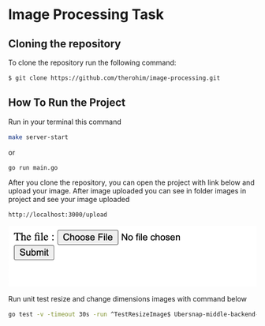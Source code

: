 # Image Processing Task

## Cloning the repository
To clone the repository run the following command:
```bash
$ git clone https://github.com/therohim/image-processing.git
```
 
 ## How To Run the Project
 Run in your terminal this command
 ```bash
 make server-start
 ```
 or 
 ```bash
 go run main.go
 ```
 After you clone the repository, you can open the project with link below and upload your image. After image uploaded you can see in folder images in project and see your image uploaded
 ```bash
 http://localhost:3000/upload
 ```
 ![plot](./git/image1.png)
 
 Run unit test resize and change dimensions images with command below
 ```bash
 go test -v -timeout 30s -run ^TestResizeImage$ Ubersnap-middle-backend-programmer-test/utils
 ```
